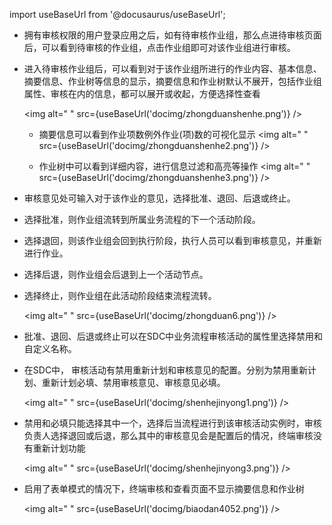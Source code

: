 
import useBaseUrl from '@docusaurus/useBaseUrl';

* 拥有审核权限的用户登录应用之后，如有待审核作业组，那么点进待审核页面后，可以看到待审核的作业组，点击作业组即可对该作业组进行审核。

* 进入待审核作业组后，可以看到对于该作业组所进行的作业内容、基本信息、摘要信息、作业树等信息的显示，摘要信息和作业树默认不展开，包括作业组属性、审核在内的信息，都可以展开或收起，方便选择性查看

  <img alt=" " src={useBaseUrl('docimg/zhongduanshenhe.png')} />

  * 摘要信息可以看到作业项数例外作业(项)数的可视化显示
    <img alt=" " src={useBaseUrl('docimg/zhongduanshenhe2.png')} />

  * 作业树中可以看到详细内容，进行信息过滤和高亮等操作
    <img alt=" " src={useBaseUrl('docimg/zhongduanshenhe3.png')} />

* 审核意见处可输入对于该作业的意见，选择批准、退回、后退或终止。

* 选择批准，则作业组流转到所属业务流程的下一个活动阶段。

* 选择退回，则该作业组会回到执行阶段，执行人员可以看到审核意见，并重新进行作业。

* 选择后退，则作业组会后退到上一个活动节点。

* 选择终止，则作业组在此活动阶段结束流程流转。

  <img alt=" " src={useBaseUrl('docimg/zhongduan6.png')} />

* 批准、退回、后退或终止可以在SDC中业务流程审核活动的属性里选择禁用和自定义名称。

* 在SDC中， 审核活动有禁用重新计划和审核意见的配置。分别为禁用重新计划、重新计划必填、禁用审核意见、审核意见必填。

   <img alt=" " src={useBaseUrl('docimg/shenhejinyong1.png')} />

* 禁用和必填只能选择其中一个，选择后当流程进行到该审核活动实例时，审核负责人选择退回或后退，那么其中的审核意见会是配置后的情况，终端审核没有重新计划功能

   <img alt=" " src={useBaseUrl('docimg/shenhejinyong3.png')} />

* 启用了表单模式的情况下，终端审核和查看页面不显示摘要信息和作业树

  <img alt=" " src={useBaseUrl('docimg/biaodan4052.png')} />
  
